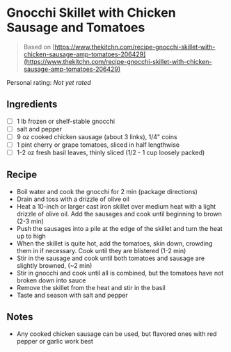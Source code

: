 <!-- Do not modify sections with "AUTO-*". They are updated by make.py -->

# Gnocchi Skillet with Chicken Sausage and Tomatoes

> Based on [https://www.thekitchn.com/recipe-gnocchi-skillet-with-chicken-sausage-amp-tomatoes-206429](https://www.thekitchn.com/recipe-gnocchi-skillet-with-chicken-sausage-amp-tomatoes-206429)

<!-- rating=0; (User can specify rating on scale of 1-5) -->
<!-- AUTO-UserRating -->
Personal rating: *Not yet rated*
<!-- /AUTO-UserRating -->

<!-- name_image=None; (User can specify image name) -->
<!-- AUTO-Image -->
<!-- TODO: Capture image -->
<!-- /AUTO-Image -->

## Ingredients

* [ ] 1 lb frozen or shelf-stable gnocchi
* [ ] salt and pepper
* [ ] 9 oz cooked chicken sausage (about 3 links), 1/4" coins
* [ ] 1 pint cherry or grape tomatoes, sliced in half lengthwise
* [ ] 1-2 oz fresh basil leaves, thinly sliced (1/2 - 1 cup loosely packed)

## Recipe

* Boil water and cook the gnocchi for 2 min (package directions)
* Drain and toss with a drizzle of olive oil
* Heat a 10-inch or larger cast iron skillet over medium heat with a light drizzle of olive oil. Add the sausages and cook until beginning to brown (2-3 min)
* Push the sausages into a pile at the edge of the skillet and turn the heat up to high
* When the skillet is quite hot, add the tomatoes, skin down, crowding them in if necessary. Cook until they are blistered (1-2 min)
* Stir in the sausage and cook until both tomatoes and sausage are slightly browned, (~2 min)
* Stir in gnocchi and cook until all is combined, but the tomatoes have not broken down into sauce
* Remove the skillet from the heat and stir in the basil
* Taste and season with salt and pepper

## Notes

* Any cooked chicken sausage can be used, but flavored ones with red pepper or garlic work best
